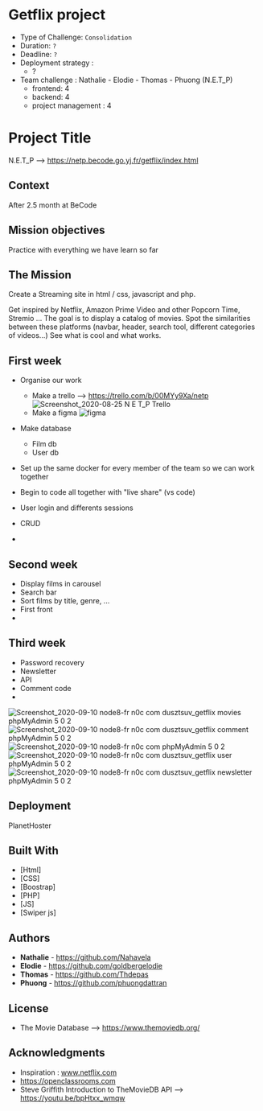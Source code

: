 # Getflix project

- Type of Challenge:  `Consolidation`
- Duration: `?`
- Deadline: `?`
- Deployment strategy :
  - ?
- Team challenge :  Nathalie - Elodie - Thomas - Phuong (N.E.T_P)
  - frontend: 4
  - backend: 4
  - project management : 4

# Project Title

N.E.T_P --> https://netp.becode.go.yj.fr/getflix/index.html

## Context 

After 2.5 month at BeCode

## Mission objectives 

Practice with everything we have learn so far

## The Mission

Create a Streaming site in html / css, javascript and php.

Get inspired by Netflix, Amazon Prime Video and other Popcorn Time, Stremio ... The goal is to display a catalog of movies. Spot the similarities between these platforms (navbar, header, search tool, different categories of videos…) See what is cool and what works.



## First week

- Organise our work
    - Make a trello --> https://trello.com/b/00MYy9Xa/netp
     ![Screenshot_2020-08-25 N E T_P Trello](https://user-images.githubusercontent.com/66432325/91146556-57859f80-e6b7-11ea-8983-344fbfb99192.png)
    - Make a figma 
     ![figma](https://user-images.githubusercontent.com/66432325/91146263-ef36be00-e6b6-11ea-8144-30c5f2134722.gif)

- Make database
  - Film db
  - User db
- Set up the same docker for every member of the team so we can work together
- Begin to code all together with "live share" (vs code)
- User login and differents sessions
- CRUD 
- 


## Second week

- Display films in carousel
- Search bar
- Sort films by title, genre, ...
- First front 
- 


## Third week

- Password recovery
- Newsletter 
- API
- Comment code
- 
![Screenshot_2020-09-10 node8-fr n0c com dusztsuv_getflix movies phpMyAdmin 5 0 2](https://user-images.githubusercontent.com/66432325/92716943-c9b8de00-f35f-11ea-99f5-5a94542e5b9c.png)
![Screenshot_2020-09-10 node8-fr n0c com dusztsuv_getflix comment phpMyAdmin 5 0 2](https://user-images.githubusercontent.com/66432325/92716945-ca517480-f35f-11ea-9564-89a7407521ca.png)
![Screenshot_2020-09-10 node8-fr n0c com phpMyAdmin 5 0 2](https://user-images.githubusercontent.com/66432325/92716947-ca517480-f35f-11ea-9d3f-8fe32309003d.png)
![Screenshot_2020-09-10 node8-fr n0c com dusztsuv_getflix user phpMyAdmin 5 0 2](https://user-images.githubusercontent.com/66432325/92716950-caea0b00-f35f-11ea-8ab2-a02fda9c5d2f.png)
![Screenshot_2020-09-10 node8-fr n0c com dusztsuv_getflix newsletter phpMyAdmin 5 0 2](https://user-images.githubusercontent.com/66432325/92716951-caea0b00-f35f-11ea-9f07-12ef99403dc1.png)

## Deployment

PlanetHoster

## Built With

* [Html]
* [CSS]
* [Boostrap]
* [PHP]
* [JS]
* [Swiper js]

## Authors

* **Nathalie** - https://github.com/Nahavela
* **Elodie** - https://github.com/goldbergelodie
* **Thomas** - https://github.com/Thdepas
* **Phuong** - https://github.com/phuongdattran

## License

* The Movie Database --> https://www.themoviedb.org/

## Acknowledgments

* Inspiration : www.netflix.com
* https://openclassrooms.com
* Steve Griffith Introduction to TheMovieDB API --> https://youtu.be/bpHtxx_wmqw 

